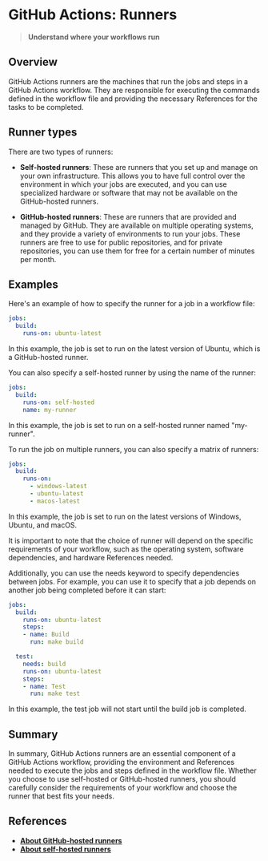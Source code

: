 # GitHub Actions: Runners

> **Understand where your workflows run**

## Overview

GitHub Actions runners are the machines that run the jobs and steps in a GitHub Actions workflow. They are responsible for executing the commands defined in the workflow file and providing the necessary References for the tasks to be completed.

## Runner types

There are two types of runners:

- **Self-hosted runners**: These are runners that you set up and manage on your own infrastructure. This allows you to have full control over the environment in which your jobs are executed, and you can use specialized hardware or software that may not be available on the GitHub-hosted runners.

- **GitHub-hosted runners**: These are runners that are provided and managed by GitHub. They are available on multiple operating systems, and they provide a variety of environments to run your jobs. These runners are free to use for public repositories, and for private repositories, you can use them for free for a certain number of minutes per month.

## Examples

Here's an example of how to specify the runner for a job in a workflow file:

```yaml
jobs:
  build:
    runs-on: ubuntu-latest
```

In this example, the job is set to run on the latest version of Ubuntu, which is a GitHub-hosted runner.

You can also specify a self-hosted runner by using the name of the runner:

```yaml
jobs:
  build:
    runs-on: self-hosted
    name: my-runner
```

In this example, the job is set to run on a self-hosted runner named "my-runner".

To run the job on multiple runners, you can also specify a matrix of runners:

```yaml
jobs:
  build:
    runs-on:
      - windows-latest
      - ubuntu-latest
      - macos-latest
```

In this example, the job is set to run on the latest versions of Windows, Ubuntu, and macOS.

It is important to note that the choice of runner will depend on the specific requirements of your workflow, such as the operating system, software dependencies, and hardware References needed.

Additionally, you can use the needs keyword to specify dependencies between jobs. For example, you can use it to specify that a job depends on another job being completed before it can start:

```yaml
jobs:
  build:
    runs-on: ubuntu-latest
    steps:
    - name: Build
      run: make build

  test:
    needs: build
    runs-on: ubuntu-latest
    steps:
    - name: Test
      run: make test
```

In this example, the test job will not start until the build job is completed.

## Summary

In summary, GitHub Actions runners are an essential component of a GitHub Actions workflow, providing the environment and References needed to execute the jobs and steps defined in the workflow file. Whether you choose to use self-hosted or GitHub-hosted runners, you should carefully consider the requirements of your workflow and choose the runner that best fits your needs.

## References

- [**About GitHub-hosted runners**](https://docs.github.com/en/actions/using-github-hosted-runners/about-github-hosted-runners)
- [**About self-hosted runners**](https://docs.github.com/en/actions/hosting-your-own-runners/about-self-hosted-runners)
